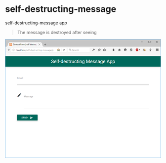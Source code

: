 # self-destructing-message

self-destructing-message app
> The message is destroyed after seeing


![self-destructing-message app](https://github.com/Shokr/self-destructing-message/blob/master/img.PNG)